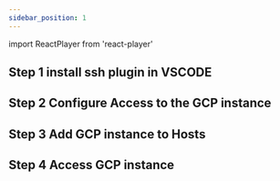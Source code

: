 ```yaml
---
sidebar_position: 1
---
```

import ReactPlayer from 'react-player'

## Step 1 install ssh plugin in VSCODE
## Step 2 Configure Access to the GCP instance
## Step 3 Add GCP instance to Hosts
## Step 4 Access GCP instance

<div className="video__wrapper">
    <ReactPlayer className="video__player" controls height="100%" url="/remotessh.m4v" width="100%" />
</div>
